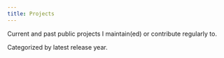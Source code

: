 ```yaml
---
title: Projects
---
```


Current and past public projects I maintain(ed) or contribute regularly to.

Categorized by latest release year.

<br /><br />

